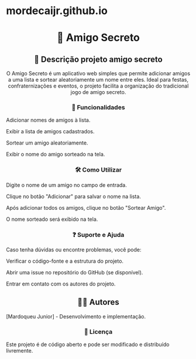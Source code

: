 # mordecaijr.github.io

<h1 align="center">🎁 Amigo Secreto</h1>

<h2 align="center">📌 Descrição projeto amigo secreto</h2>

<p align="center">O Amigo Secreto é um aplicativo web simples que permite adicionar amigos a uma lista e sortear aleatoriamente um nome entre eles. Ideal para festas, confraternizações e eventos, o projeto facilita a organização do tradicional jogo de amigo secreto.</p>

<h3 align="center">🚀 Funcionalidades</h3>

<p1 align="center">Adicionar nomes de amigos à lista.</p1>

<p2 align="center">Exibir a lista de amigos cadastrados.</p2>

<p3 align="center">Sortear um amigo aleatoriamente.</p3>

<p4 align="center">Exibir o nome do amigo sorteado na tela.</p4>

<h3 align="center">🛠️ Como Utilizar</h3>

<p1 align="center">Digite o nome de um amigo no campo de entrada.</p1>

<p2 align="center">Clique no botão "Adicionar" para salvar o nome na lista.</p2>

<p3 align="center">Após adicionar todos os amigos, clique no botão "Sortear Amigo".</p3>

<p4 align="center">O nome sorteado será exibido na tela.</p4>

<h3 align="center">❓ Suporte e Ajuda</h3>

<p1 align="center">Caso tenha dúvidas ou encontre problemas, você pode:</p1>

<p2 align="center">Verificar o código-fonte e a estrutura do projeto.</p2>

<p3 align="center">Abrir uma issue no repositório do GitHub (se disponível).</p3>

<p4 align="center">Entrar em contato com os autores do projeto.</p4>

<h2 align="center">👨‍💻 Autores</h2>

<p1 align="center">[Mardoqueu Junior] - Desenvolvimento e implementação.</p1>

<h3 align="center">📜 Licença</h3>

<p1 align="center">Este projeto é de código aberto e pode ser modificado e distribuído livremente.</p1>


